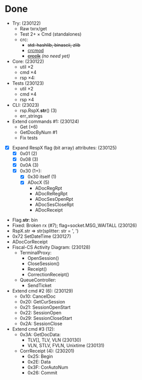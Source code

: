 # Done

- Try: (230122)
  + Raw txrx/get
  + Test 2+ &times; Cmd (standalones)
  + crc:
    - ~~std: hashlib, binascii, zlib~~
    - [crcmod](https://crcmod.sourceforge.net)
    - [~~crcelk~~](https://github.com/zeroSteiner/crcelk/) *(no need yet)*
- Core: (230122)
  + util &times;2
  + cmd &times;4
  + rsp &times;4:
- Tests (230123)
  + util &times;2
  + cmd &times;4
  + rsp &times;4
- CLI: (23023)
  + rsp.RspX.__str__() (3)
  + err_strings
- Extend commands #1: (230124)
  + Get (&times;6)
  + GetDocByNum #1
  + Fix tests
- [x] Expand RespX flag (bit array) attributes: (230125)
  + [x] 0x01 (2)
  + [x] 0x08 (3)
  + [x] 0x0A (3)
  + [x] 0x30 (1+):
    - [x] 0x30 itself (1)
    - [x] ADocX (5)
      - ADocRegRpt
      - ADocReRegRpt
      - ADocSesOpenRpt
      - ADocSesCloseRpt
      - ADocReceipt
- Flag.__str__: bin
- Fixed: Broken rx (#7); flag=socket.MSG_WAITALL (230126)
- RspX.str => str(splitter: str = ', ')
- 0x72 SetDateTime (230127)
- ADocCorReceipt
- Fiscal-CS Activity Diagram: (230128)
  + TerminalProxy:
    - OpenSession()
    - CloseSession()
    - Receipt()
    - CorrectionReceipt()
  + QueueController:
    - SendTicket 
- Extend cmd #2 (6): (230129)
  + 0x10: CancelDoc
  + 0x20: GetCurSession
  + 0x21: SessionOpenStart
  + 0x22: SessionOpen
  + 0x29: SessionCloseStart
  + 0x2A: SessionClose
- Extend cmd #3 (12):
  + 0x3A: GetDocData:
    - TLV[], TLV, VLN (230130)
    - VLN, STLV, FVLN, Unixtime (230131)
  + CorrReceipt (4): (230201)
    - 0x25: Begin
    - 0x2E: Data
    - 0x3F: CorAutoNum
    - 0x26: Commit
